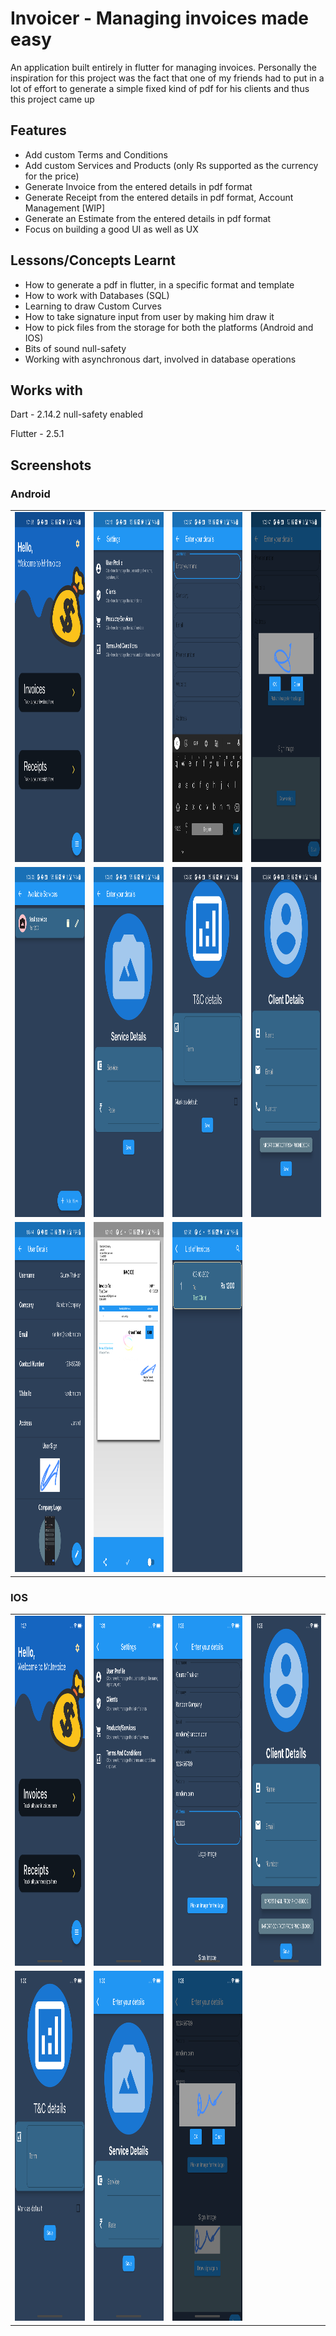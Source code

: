 # Invoicer - Managing invoices made easy

An application built entirely in flutter for managing invoices. Personally the inspiration for this project was the fact that one of my friends
had to put in a lot of effort to generate a simple fixed kind of pdf for his clients and thus this project came up

## Features
- Add custom Terms and Conditions
- Add custom Services and Products (only Rs supported as the currency for the price)
- Generate Invoice from the entered details in pdf format
- Generate Receipt from the entered details in pdf format, Account Management [WIP]
- Generate an Estimate from the entered details in pdf format
- Focus on building a good UI as well as UX

## Lessons/Concepts Learnt
- How to generate a pdf in flutter, in a specific format and template
- How to work with Databases (SQL)
- Learning to draw Custom Curves
- How to take signature input from user by making him draw it
- How to pick files from the storage for both the platforms (Android and IOS)
- Bits of sound null-safety
- Working with asynchronous dart, involved in database operations

## Works with

Dart - 2.14.2 null-safety enabled

Flutter - 2.5.1

## Screenshots

### Android

<table>
 <tr>
    <td><img src="static/android/1.png" width=270 height=560></td>
    <td><img src="static/android/2.png" width=270 height=560></td>
    <td><img src="static/android/3.png" width=270 height=560></td>
    <td><img src="static/android/4.png" width=270 height=560></td>
  </tr>
  <tr>
      <td><img src="static/android/5.png" width=270 height=560></td>
      <td><img src="static/android/6.png" width=270 height=560></td>
      <td><img src="static/android/7.png" width=270 height=560></td>
      <td><img src="static/android/8.png" width=270 height=560></td>
    </tr>
    <tr>
          <td><img src="static/android/9.png" width=270 height=560></td>
          <td><img src="static/android/10.png" width=270 height=560></td>
          <td><img src="static/android/11.png" width=270 height=560></td>
    </tr>
</table>


### IOS


<table>
 <tr>
    <td><img src="static/ios/1.png" width=270 height=560></td>
    <td><img src="static/ios/2.png" width=270 height=560></td>
    <td><img src="static/ios/3.png" width=270 height=560></td>
    <td><img src="static/ios/4.png" width=270 height=560></td>
  </tr>
  <tr>
      <td><img src="static/ios/5.png" width=270 height=560></td>
      <td><img src="static/ios/6.png" width=270 height=560></td>
      <td><img src="static/ios/7.png" width=270 height=560></td>
    </tr>
</table>

